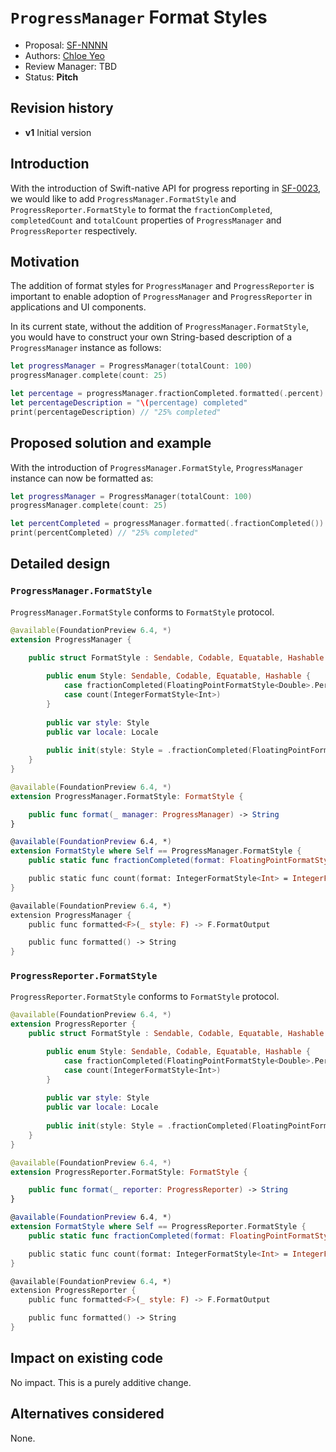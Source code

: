 # `ProgressManager` Format Styles

* Proposal: [SF-NNNN](NNNN-progress-manager-format-style.md)
* Authors: [Chloe Yeo](https://github.com/chloe-yeo)
* Review Manager: TBD
* Status: **Pitch**

## Revision history

* **v1** Initial version

## Introduction 

With the introduction of Swift-native API for progress reporting in [SF-0023](https://github.com/swiftlang/swift-foundation/blob/main/Proposals/0023-progress-manager.md), we would like to add `ProgressManager.FormatStyle` and `ProgressReporter.FormatStyle` to format the `fractionCompleted`, `completedCount` and `totalCount` properties of `ProgressManager` and `ProgressReporter` respectively. 

## Motivation

The addition of format styles for `ProgressManager` and `ProgressReporter` is important to enable adoption of `ProgressManager` and `ProgressReporter` in applications and UI components.

In its current state, without the addition of `ProgressManager.FormatStyle`, you would have to construct your own String-based description of a `ProgressManager` instance as follows: 

```swift
let progressManager = ProgressManager(totalCount: 100)
progressManager.complete(count: 25)

let percentage = progressManager.fractionCompleted.formatted(.percent) 
let percentageDescription = "\(percentage) completed"
print(percentageDescription) // "25% completed"
```

## Proposed solution and example

With the introduction of `ProgressManager.FormatStyle`, `ProgressManager` instance can now be formatted as: 

```swift 
let progressManager = ProgressManager(totalCount: 100)
progressManager.complete(count: 25)

let percentCompleted = progressManager.formatted(.fractionCompleted())
print(percentCompleted) // "25% completed"
```

## Detailed design

### `ProgressManager.FormatStyle`

`ProgressManager.FormatStyle` conforms to `FormatStyle` protocol. 

```swift
@available(FoundationPreview 6.4, *)
extension ProgressManager {

    public struct FormatStyle : Sendable, Codable, Equatable, Hashable {
        
        public enum Style: Sendable, Codable, Equatable, Hashable {
            case fractionCompleted(FloatingPointFormatStyle<Double>.Percent)
            case count(IntegerFormatStyle<Int>)
        }
        
        public var style: Style
        public var locale: Locale
        
        public init(style: Style = .fractionCompleted(FloatingPointFormatStyle<Double>.Percent()), locale: Locale = .autoupdatingCurrent)
    }
}

@available(FoundationPreview 6.4, *)
extension ProgressManager.FormatStyle: FormatStyle {

    public func format(_ manager: ProgressManager) -> String
}

@available(FoundationPreview 6.4, *)
extension FormatStyle where Self == ProgressManager.FormatStyle {
    public static func fractionCompleted(format: FloatingPointFormatStyle<Double>.Percent = FloatingPointFormatStyle<Double>.Percent()) -> Self

    public static func count(format: IntegerFormatStyle<Int> = IntegerFormatStyle<Int>()) -> Self
}

@available(FoundationPreview 6.4, *)
extension ProgressManager {
    public func formatted<F>(_ style: F) -> F.FormatOutput

    public func formatted() -> String
}
```

### `ProgressReporter.FormatStyle`

`ProgressReporter.FormatStyle` conforms to `FormatStyle` protocol. 

```swift 
@available(FoundationPreview 6.4, *)
extension ProgressReporter {
    public struct FormatStyle : Sendable, Codable, Equatable, Hashable {

        public enum Style: Sendable, Codable, Equatable, Hashable {
            case fractionCompleted(FloatingPointFormatStyle<Double>.Percent)
            case count(IntegerFormatStyle<Int>)
        }
        
        public var style: Style
        public var locale: Locale
        
        public init(style: Style = .fractionCompleted(FloatingPointFormatStyle<Double>.Percent()), locale: Locale = .autoupdatingCurrent)
    }
}

@available(FoundationPreview 6.4, *)
extension ProgressReporter.FormatStyle: FormatStyle {

    public func format(_ reporter: ProgressReporter) -> String
}

@available(FoundationPreview 6.4, *)
extension FormatStyle where Self == ProgressReporter.FormatStyle {
    public static func fractionCompleted(format: FloatingPointFormatStyle<Double>.Percent = FloatingPointFormatStyle<Double>.Percent()) -> Self

    public static func count(format: IntegerFormatStyle<Int> = IntegerFormatStyle<Int>()) -> Self
}

@available(FoundationPreview 6.4, *)
extension ProgressReporter {
    public func formatted<F>(_ style: F) -> F.FormatOutput

    public func formatted() -> String
}
```

## Impact on existing code

No impact. This is a purely additive change. 

## Alternatives considered

None. 
